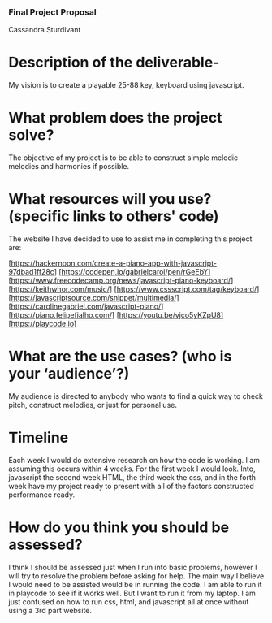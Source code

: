 ### Final Project Proposal
Cassandra Sturdivant

# Description of the deliverable-

My vision is to create a playable 25-88 key, keyboard using javascript.

# What problem does the project solve?

The objective of my project is to be able to construct simple melodic melodies and harmonies if possible.

# What resources will you use? (specific links to others' code)

The website I have decided to use to assist me in completing this project are:

[https://hackernoon.com/create-a-piano-app-with-javascript-97dbad1ff28c]
[https://codepen.io/gabrielcarol/pen/rGeEbY]
[https://www.freecodecamp.org/news/javascript-piano-keyboard/]
[https://keithwhor.com/music/]
[https://www.cssscript.com/tag/keyboard/]
[https://javascriptsource.com/snippet/multimedia/]
[https://carolinegabriel.com/javascript-piano/]
[https://piano.felipefialho.com/]
[https://youtu.be/vjco5yKZpU8]
[https://playcode.io]

# What are the use cases? (who is your ‘audience’?)

My audience is directed to anybody who wants to find a quick way to check pitch, construct melodies, or just for personal use.

# Timeline
Each week I would do extensive research on how the code is working. I am assuming this occurs within 4 weeks. For the first week I would look. Into, javascript the second week HTML, the third week the css, and in the forth week have my project ready to present with all of the factors constructed performance ready.

# How do you think you should be assessed?
I think I should be assessed just when I run into basic problems, however I will try to resolve the problem before asking for help. The main way I believe I would need to be assisted would be in running the code. I am able to run it in playcode to see if it works well. But I want to run it from my laptop. I am just confused on how to run css, html, and javascript all at once without using a 3rd part website.
